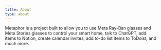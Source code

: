 ```yaml
---
title: About
type: about
---
```


Metaphor is a project built to allow you to use Meta Ray-Ban glasses and Meta Stories glasses to control your smart home, talk to ChatGPT, add items to Notion, create calendar invites, add to-do list items to ToDoist, and much more.